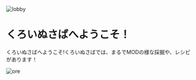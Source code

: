 ![lobby](https://cdn.discordapp.com/attachments/1078221908421660672/1198625652065185803/2024-01-21_22.50.16.png?ex=65bf9620&is=65ad2120&hm=b098fef68aa23810a7d348746ca4566256d51b2a2b2e7bc53c5cc709b2587bda&)

# くろいぬさばへようこそ！
くろいぬさばへようこそ!くろいぬさばでは、まるでMODの様な採掘や、レシピがあります！

![ore](https://cdn.discordapp.com/attachments/1078221908421660672/1198890913800401020/2024-01-20_17.33.36.png?ex=65c08d2c&is=65ae182c&hm=d8a4c7b586489a39c941dface545afa8d1155dcfe017c3c9d3365c533cb7531c&)
